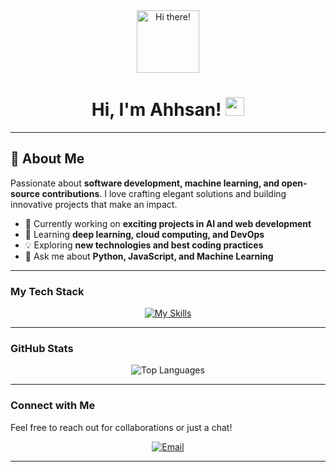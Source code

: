 <!-- Header with animated GIF -->
<div align="center">
  <img src="https://media.giphy.com/media/M9gbBd9nbDrOTu1Mqx/giphy.gif" width="100" alt="Hi there!"/>
</div>

<h1 align="center">
  Hi, I'm Ahhsan! <img src="https://media.giphy.com/media/hvRJCLFzcasrR4ia7z/giphy.gif" width="30" alt="wave"/>
</h1>

---

## 🚀 About Me
Passionate about **software development, machine learning, and open-source contributions**. I love crafting elegant solutions and building innovative projects that make an impact.

- 🔭 Currently working on **exciting projects in AI and web development**
- 🌱 Learning **deep learning, cloud computing, and DevOps**
- 💡 Exploring **new technologies and best coding practices**
- 💬 Ask me about **Python, JavaScript, and Machine Learning**

---

### My Tech Stack

<p align="center">
  <a href="https://skillicons.dev">
    <img src="https://skillicons.dev/icons?i=js,html,css,react" alt="My Skills" />
  </a>
</p>

---

### GitHub Stats

<div align="center">
  <img src="https://github-readme-stats.vercel.app/api/top-langs/?username=Ahhsan&layout=compact&theme=radical" alt="Top Languages"/>
</div>

---

### Connect with Me

Feel free to reach out for collaborations or just a chat!

<p align="center">
  <a href="https://www.linkedin.com/in/ahhsanul-hoque-7a6134252/">   
  </a>
  <a href="mailto:ahhsanul.hoque@gmail.com">
    <img src="https://img.shields.io/badge/Email-Contact_c14438?style=for-the-badge&logo=gmail&logoColor=white" alt="Email"/>
</a>

</p>

---


